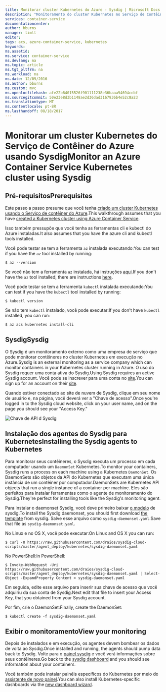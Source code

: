 ```yaml
---
title: Monitorar cluster Kubernetes do Azure - Sysdig | Microsoft Docs
description: "Monitoramento do cluster Kubernetes no Serviço de Contêiner do Azure usando Sysdig"
services: container-service
documentationcenter: 
author: bburns
manager: timlt
editor: 
tags: acs, azure-container-service, kubernetes
keywords: 
ms.assetid: 
ms.service: container-service
ms.devlang: na
ms.topic: article
ms.tgt_pltfrm: na
ms.workload: na
ms.date: 12/09/2016
ms.author: bburns
ms.custom: mvc
ms.openlocfilehash: afe22b84015526f901111238e36baaa94694ccbf
ms.sourcegitcommit: 50e23e8d3b1148ae2d36dad3167936b4e52c8a23
ms.translationtype: MT
ms.contentlocale: pt-BR
ms.lasthandoff: 08/18/2017
---
```

# <a name="monitor-an-azure-container-service-kubernetes-cluster-using-sysdig"></a><span data-ttu-id="1906a-103">Monitorar um cluster Kubernetes do Serviço de Contêiner do Azure usando Sysdig</span><span class="sxs-lookup"><span data-stu-id="1906a-103">Monitor an Azure Container Service Kubernetes cluster using Sysdig</span></span>

## <a name="prerequisites"></a><span data-ttu-id="1906a-104">Pré-requisitos</span><span class="sxs-lookup"><span data-stu-id="1906a-104">Prerequisites</span></span>
<span data-ttu-id="1906a-105">Este passo a passo presume que você tenha [criado um cluster Kubernetes usando o Serviço de contêiner do Azure](container-service-kubernetes-walkthrough.md).</span><span class="sxs-lookup"><span data-stu-id="1906a-105">This walkthrough assumes that you have [created a Kubernetes cluster using Azure Container Service](container-service-kubernetes-walkthrough.md).</span></span>

<span data-ttu-id="1906a-106">Isso também pressupõe que você tenha as ferramentas cli e kubectl do Azure instaladas.</span><span class="sxs-lookup"><span data-stu-id="1906a-106">It also assumes that you have the azure cli and kubectl tools installed.</span></span>

<span data-ttu-id="1906a-107">Você pode testar se tem a ferramenta `az` instalada executando:</span><span class="sxs-lookup"><span data-stu-id="1906a-107">You can test if you have the `az` tool installed by running:</span></span>

```console
$ az --version
```

<span data-ttu-id="1906a-108">Se você não tem a ferramenta `az` instalada, há instruções [aqui](https://github.com/azure/azure-cli#installation).</span><span class="sxs-lookup"><span data-stu-id="1906a-108">If you don't have the `az` tool installed, there are instructions [here](https://github.com/azure/azure-cli#installation).</span></span>

<span data-ttu-id="1906a-109">Você pode testar se tem a ferramenta `kubectl` instalada executando:</span><span class="sxs-lookup"><span data-stu-id="1906a-109">You can test if you have the `kubectl` tool installed by running:</span></span>

```console
$ kubectl version
```

<span data-ttu-id="1906a-110">Se não tem `kubectl` instalado, você pode executar:</span><span class="sxs-lookup"><span data-stu-id="1906a-110">If you don't have `kubectl` installed, you can run:</span></span>

```console
$ az acs kubernetes install-cli
```

## <a name="sysdig"></a><span data-ttu-id="1906a-111">Sysdig</span><span class="sxs-lookup"><span data-stu-id="1906a-111">Sysdig</span></span>
<span data-ttu-id="1906a-112">O Sysdig é um monitoramento externo como uma empresa de serviço que pode monitorar contêineres no cluster Kubernetes em execução no Azure.</span><span class="sxs-lookup"><span data-stu-id="1906a-112">Sysdig is an external monitoring as a service company which can monitor containers in your Kubernetes cluster running in Azure.</span></span> <span data-ttu-id="1906a-113">O uso do Sysdig requer uma conta ativa do Sysdig.</span><span class="sxs-lookup"><span data-stu-id="1906a-113">Using Sysdig requires an active Sysdig account.</span></span>
<span data-ttu-id="1906a-114">Você pode se inscrever para uma conta no [site](https://app.sysdigcloud.com).</span><span class="sxs-lookup"><span data-stu-id="1906a-114">You can sign up for an account on their [site](https://app.sysdigcloud.com).</span></span>

<span data-ttu-id="1906a-115">Quando estiver conectado ao site de nuvem de Sysdig, clique em seu nome de usuário e, na página, você deverá ver a "Chave de acesso".</span><span class="sxs-lookup"><span data-stu-id="1906a-115">Once you're logged in to the Sysdig cloud website, click on your user name, and on the page you should see your "Access Key."</span></span> 

![Chave de API d Sysdig](./media/container-service-kubernetes-sysdig/sysdig2.png)

## <a name="installing-the-sysdig-agents-to-kubernetes"></a><span data-ttu-id="1906a-117">Instalação dos agentes do Sysdig para Kubernetes</span><span class="sxs-lookup"><span data-stu-id="1906a-117">Installing the Sysdig agents to Kubernetes</span></span>
<span data-ttu-id="1906a-118">Para monitorar seus contêineres, o Sysdig executa um processo em cada computador usando um `DaemonSet` Kubernetes.</span><span class="sxs-lookup"><span data-stu-id="1906a-118">To monitor your containers, Sysdig runs a process on each machine using a Kubernetes `DaemonSet`.</span></span>
<span data-ttu-id="1906a-119">Os DaemonSets são objetos da API do Kubernetes que executam uma única instância de um contêiner por computador.</span><span class="sxs-lookup"><span data-stu-id="1906a-119">DaemonSets are Kubernetes API objects that run a single instance of a container per machine.</span></span>
<span data-ttu-id="1906a-120">Eles são perfeitos para instalar ferramentas como o agente de monitoramento do Sysdig.</span><span class="sxs-lookup"><span data-stu-id="1906a-120">They're perfect for installing tools like the Sysdig's monitoring agent.</span></span>

<span data-ttu-id="1906a-121">Para instalar o daemonset Sysdig, você deve primeiro baixar [o modelo](https://raw.githubusercontent.com/draios/sysdig-cloud-scripts/master/agent_deploy/kubernetes/sysdig-daemonset.yaml) de sysdig.</span><span class="sxs-lookup"><span data-stu-id="1906a-121">To install the Sysdig daemonset, you should first download [the template](https://raw.githubusercontent.com/draios/sysdig-cloud-scripts/master/agent_deploy/kubernetes/sysdig-daemonset.yaml) from sysdig.</span></span> <span data-ttu-id="1906a-122">Salve esse arquivo como `sysdig-daemonset.yaml`.</span><span class="sxs-lookup"><span data-stu-id="1906a-122">Save that file as `sysdig-daemonset.yaml`.</span></span>

<span data-ttu-id="1906a-123">No Linux e no OS X, você pode executar:</span><span class="sxs-lookup"><span data-stu-id="1906a-123">On Linux and OS X you can run:</span></span>

```console
$ curl -O https://raw.githubusercontent.com/draios/sysdig-cloud-scripts/master/agent_deploy/kubernetes/sysdig-daemonset.yaml
```

<span data-ttu-id="1906a-124">No PowerShell:</span><span class="sxs-lookup"><span data-stu-id="1906a-124">In PowerShell:</span></span>

```console
$ Invoke-WebRequest -Uri https://raw.githubusercontent.com/draios/sysdig-cloud-scripts/master/agent_deploy/kubernetes/sysdig-daemonset.yaml | Select-Object -ExpandProperty Content > sysdig-daemonset.yaml
```

<span data-ttu-id="1906a-125">Em seguida, edite esse arquivo para inserir sua chave de acesso que você adquiriu da sua conta de Sysdig.</span><span class="sxs-lookup"><span data-stu-id="1906a-125">Next edit that file to insert your Access Key, that you obtained from your Sysdig account.</span></span>

<span data-ttu-id="1906a-126">Por fim, crie o DaemonSet:</span><span class="sxs-lookup"><span data-stu-id="1906a-126">Finally, create the DaemonSet:</span></span>

```console
$ kubectl create -f sysdig-daemonset.yaml
```

## <a name="view-your-monitoring"></a><span data-ttu-id="1906a-127">Exibir o monitoramento</span><span class="sxs-lookup"><span data-stu-id="1906a-127">View your monitoring</span></span>
<span data-ttu-id="1906a-128">Depois de instalados e em execução, os agentes devem bombear os dados de volta ao Sysdig.</span><span class="sxs-lookup"><span data-stu-id="1906a-128">Once installed and running, the agents should pump data back to Sysdig.</span></span>  <span data-ttu-id="1906a-129">Volte para o [painel sysdig](https://app.sysdigcloud.com) e você verá informações sobre seus contêineres.</span><span class="sxs-lookup"><span data-stu-id="1906a-129">Go back to the [sysdig dashboard](https://app.sysdigcloud.com) and you should see information about your containers.</span></span>

<span data-ttu-id="1906a-130">Você também pode instalar painéis específicos do Kubernetes por meio do [assistente de novo painel](https://app.sysdigcloud.com/#/dashboards/new).</span><span class="sxs-lookup"><span data-stu-id="1906a-130">You can also install Kubernetes-specific dashboards via the [new dashboard wizard](https://app.sysdigcloud.com/#/dashboards/new).</span></span>
